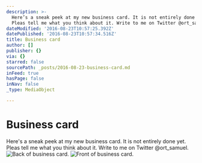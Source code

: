 ```yaml
---
description: >-
  Here’s a sneak peek at my new business card. It is not entirely done yet.
  Pleas tell me what you think about it. Write to me on Twitter @ort_samuel. 
dateModified: '2016-08-23T10:57:25.392Z'
datePublished: '2016-08-23T10:57:34.516Z'
title: Business card
author: []
publisher: {}
via: {}
starred: false
sourcePath: _posts/2016-08-23-business-card.md
inFeed: true
hasPage: false
inNav: false
_type: MediaObject

---
```

# Business card

Here's a sneak peek at my new business card. It is not entirely done yet. Pleas tell me what you think about it. Write to me on Twitter @ort\_samuel. ![Back of business card. ](https://the-grid-user-content.s3-us-west-2.amazonaws.com/60a55d9d-8771-4be2-96c5-12b437528c40.jpg)
![Front of business card. ](https://the-grid-user-content.s3-us-west-2.amazonaws.com/4ba7079a-53d9-4d6d-a1c4-d0fe7ac87039.jpg)